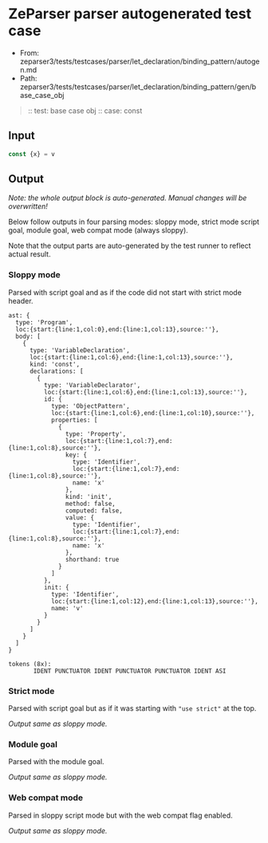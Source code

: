 # ZeParser parser autogenerated test case

- From: zeparser3/tests/testcases/parser/let_declaration/binding_pattern/autogen.md
- Path: zeparser3/tests/testcases/parser/let_declaration/binding_pattern/gen/base_case_obj

> :: test: base case obj
> :: case: const

## Input


`````js
const {x} = v
`````

## Output

_Note: the whole output block is auto-generated. Manual changes will be overwritten!_

Below follow outputs in four parsing modes: sloppy mode, strict mode script goal, module goal, web compat mode (always sloppy).

Note that the output parts are auto-generated by the test runner to reflect actual result.

### Sloppy mode

Parsed with script goal and as if the code did not start with strict mode header.

`````
ast: {
  type: 'Program',
  loc:{start:{line:1,col:0},end:{line:1,col:13},source:''},
  body: [
    {
      type: 'VariableDeclaration',
      loc:{start:{line:1,col:6},end:{line:1,col:13},source:''},
      kind: 'const',
      declarations: [
        {
          type: 'VariableDeclarator',
          loc:{start:{line:1,col:6},end:{line:1,col:13},source:''},
          id: {
            type: 'ObjectPattern',
            loc:{start:{line:1,col:6},end:{line:1,col:10},source:''},
            properties: [
              {
                type: 'Property',
                loc:{start:{line:1,col:7},end:{line:1,col:8},source:''},
                key: {
                  type: 'Identifier',
                  loc:{start:{line:1,col:7},end:{line:1,col:8},source:''},
                  name: 'x'
                },
                kind: 'init',
                method: false,
                computed: false,
                value: {
                  type: 'Identifier',
                  loc:{start:{line:1,col:7},end:{line:1,col:8},source:''},
                  name: 'x'
                },
                shorthand: true
              }
            ]
          },
          init: {
            type: 'Identifier',
            loc:{start:{line:1,col:12},end:{line:1,col:13},source:''},
            name: 'v'
          }
        }
      ]
    }
  ]
}

tokens (8x):
       IDENT PUNCTUATOR IDENT PUNCTUATOR PUNCTUATOR IDENT ASI
`````

### Strict mode

Parsed with script goal but as if it was starting with `"use strict"` at the top.

_Output same as sloppy mode._

### Module goal

Parsed with the module goal.

_Output same as sloppy mode._

### Web compat mode

Parsed in sloppy script mode but with the web compat flag enabled.

_Output same as sloppy mode._
